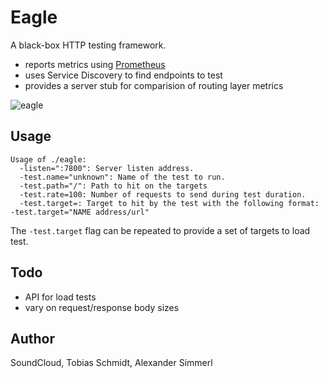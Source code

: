# Eagle

A black-box HTTP testing framework.

  * reports metrics using [Prometheus][1]
  * uses Service Discovery to find endpoints to test
  * provides a server stub for comparision of routing layer metrics

![eagle](https://cloud.githubusercontent.com/assets/3432/2821618/3730c7b4-cf08-11e3-860c-854e153b7e6e.jpg)

## Usage

```
Usage of ./eagle:
  -listen=":7800": Server listen address.
  -test.name="unknown": Name of the test to run.
  -test.path="/": Path to hit on the targets
  -test.rate=100: Number of requests to send during test duration.
  -test.target=: Target to hit by the test with the following format: -test.target="NAME address/url"
```

The `-test.target` flag can be repeated to provide a set of targets to load test.

## Todo

  * API for load tests
  * vary on request/response body sizes

## Author

SoundCloud, Tobias Schmidt, Alexander Simmerl

[1]: https://github.com/prometheus/prometheus
